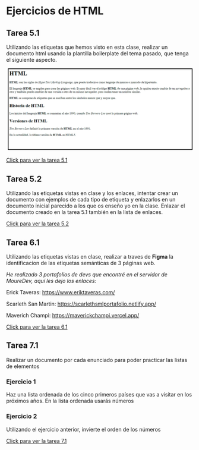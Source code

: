 # Ejercicios de HTML

## Tarea 5.1

Utilizando las etiquetas que hemos visto en esta clase,
realizar un documento html usando la plantilla boilerplate del
tema pasado, que tenga el siguiente aspecto.

![Tarea 5.1](pictures/Captura%20de%20pantalla%202025-04-21%20161009.png)

[Click para ver la tarea 5.1](https://github.com/Ernott/ernott-html-ejercicios/tree/main/archivos_ejercicios/tarea5_1)

## Tarea 5.2

Utilizando las etiquetas vistas en clase y los enlaces, intentar
crear un documento con ejemplos de cada tipo de etiqueta y
enlazarlos en un documento inicial parecido a los que os
enseño yo en la clase. Enlazar el documento creado en la
tarea 5.1 también en la lista de enlaces.

[Click para ver la tarea 5.2](https://github.com/Ernott/ernott-html-ejercicios/tree/main/archivos_ejercicios/tarea5_2)

## Tarea 6.1

Utilizando las etiquetas vistas en clase, realizar a traves de **Figma** la identificacion de las etiquetas semánticas de 3 páginas web.

_He realizado 3 portafolios de devs que encontré en el servidor de MoureDev, aquí les dejo los enlaces:_

Erick Taveras: https://www.eriktaveras.com/

Scarleth San Martin: https://scarlethsmlportafolio.netlify.app/

Maverich Champi: https://maverickchampi.vercel.app/

[Click para ver la tarea 6.1](https://www.figma.com/design/q3PiYhVbnxCML30SxCC3v4/Tarea6_1?node-id=0-1&t=iyMjHibTL6xk6184-1)

## Tarea 7.1

Realizar un documento por cada enunciado para poder practicar las listas de elementos

### Ejercicio 1

Haz una lista ordenada de los cinco primeros países que vas a visitar en los próximos años. En la lista ordenada usarás números

### Ejercicio 2

Utilizando el ejercicio anterior, invierte el orden de los números

[Click para ver la tarea 7.1](https://github.com/Ernott/ernott-html-ejercicios/tree/main/archivos_ejercicios/tarea7_1)
